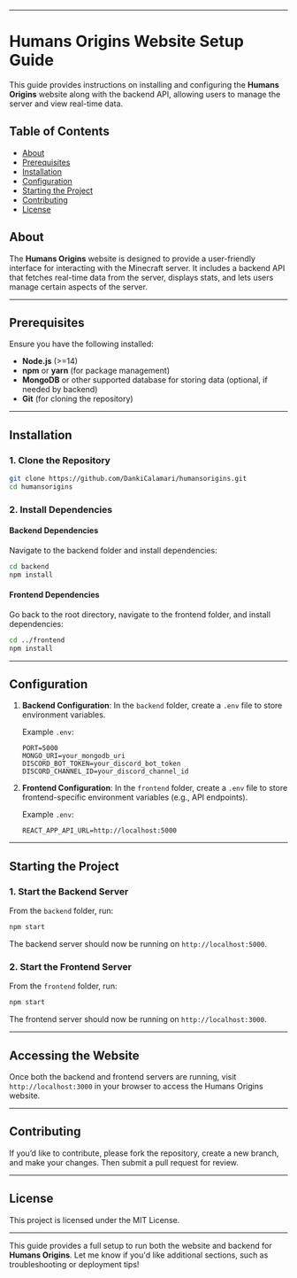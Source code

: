 
---

# Humans Origins Website Setup Guide

This guide provides instructions on installing and configuring the **Humans Origins** website along with the backend API, allowing users to manage the server and view real-time data.

## Table of Contents

- [About](#about)
- [Prerequisites](#prerequisites)
- [Installation](#installation)
- [Configuration](#configuration)
- [Starting the Project](#starting-the-project)
- [Contributing](#contributing)
- [License](#license)

## About

The **Humans Origins** website is designed to provide a user-friendly interface for interacting with the Minecraft server. It includes a backend API that fetches real-time data from the server, displays stats, and lets users manage certain aspects of the server.

---

## Prerequisites

Ensure you have the following installed:

- **Node.js** (>=14)
- **npm** or **yarn** (for package management)
- **MongoDB** or other supported database for storing data (optional, if needed by backend)
- **Git** (for cloning the repository)

---

## Installation

### 1. Clone the Repository

```bash
git clone https://github.com/DankiCalamari/humansorigins.git
cd humansorigins
```

### 2. Install Dependencies

#### Backend Dependencies

Navigate to the backend folder and install dependencies:

```bash
cd backend
npm install
```

#### Frontend Dependencies

Go back to the root directory, navigate to the frontend folder, and install dependencies:

```bash
cd ../frontend
npm install
```

---

## Configuration

1. **Backend Configuration**: In the `backend` folder, create a `.env` file to store environment variables.

   Example `.env`:

   ```env
   PORT=5000
   MONGO_URI=your_mongodb_uri
   DISCORD_BOT_TOKEN=your_discord_bot_token
   DISCORD_CHANNEL_ID=your_discord_channel_id
   ```

2. **Frontend Configuration**: In the `frontend` folder, create a `.env` file to store frontend-specific environment variables (e.g., API endpoints).

   Example `.env`:

   ```env
   REACT_APP_API_URL=http://localhost:5000
   ```

---

## Starting the Project

### 1. Start the Backend Server

From the `backend` folder, run:

```bash
npm start
```

The backend server should now be running on `http://localhost:5000`.

### 2. Start the Frontend Server

From the `frontend` folder, run:

```bash
npm start
```

The frontend server should now be running on `http://localhost:3000`.

---

## Accessing the Website

Once both the backend and frontend servers are running, visit `http://localhost:3000` in your browser to access the Humans Origins website.

---

## Contributing

If you’d like to contribute, please fork the repository, create a new branch, and make your changes. Then submit a pull request for review.

---

## License

This project is licensed under the MIT License.

--- 

This guide provides a full setup to run both the website and backend for **Humans Origins**. Let me know if you'd like additional sections, such as troubleshooting or deployment tips!